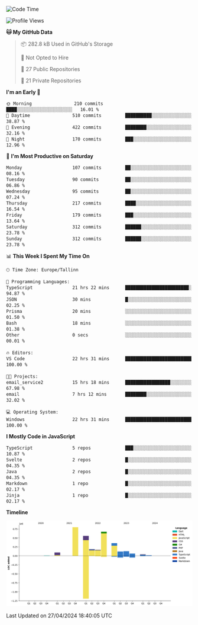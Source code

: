 <!--START_SECTION:waka-->
![Code Time](http://img.shields.io/badge/Code%20Time-818%20hrs%2040%20mins-blue)

![Profile Views](http://img.shields.io/badge/Profile%20Views-0-blue)

**🐱 My GitHub Data** 

> 📦 282.8 kB Used in GitHub's Storage 
 > 
> 🚫 Not Opted to Hire
 > 
> 📜 27 Public Repositories 
 > 
> 🔑 21 Private Repositories 
 > 
**I'm an Early 🐤** 

```text
🌞 Morning                210 commits         ████░░░░░░░░░░░░░░░░░░░░░   16.01 % 
🌆 Daytime                510 commits         ██████████░░░░░░░░░░░░░░░   38.87 % 
🌃 Evening                422 commits         ████████░░░░░░░░░░░░░░░░░   32.16 % 
🌙 Night                  170 commits         ███░░░░░░░░░░░░░░░░░░░░░░   12.96 % 
```
📅 **I'm Most Productive on Saturday** 

```text
Monday                   107 commits         ██░░░░░░░░░░░░░░░░░░░░░░░   08.16 % 
Tuesday                  90 commits          ██░░░░░░░░░░░░░░░░░░░░░░░   06.86 % 
Wednesday                95 commits          ██░░░░░░░░░░░░░░░░░░░░░░░   07.24 % 
Thursday                 217 commits         ████░░░░░░░░░░░░░░░░░░░░░   16.54 % 
Friday                   179 commits         ███░░░░░░░░░░░░░░░░░░░░░░   13.64 % 
Saturday                 312 commits         ██████░░░░░░░░░░░░░░░░░░░   23.78 % 
Sunday                   312 commits         ██████░░░░░░░░░░░░░░░░░░░   23.78 % 
```


📊 **This Week I Spent My Time On** 

```text
🕑︎ Time Zone: Europe/Tallinn

💬 Programming Languages: 
TypeScript               21 hrs 22 mins      ████████████████████████░   94.87 % 
JSON                     30 mins             █░░░░░░░░░░░░░░░░░░░░░░░░   02.25 % 
Prisma                   20 mins             ░░░░░░░░░░░░░░░░░░░░░░░░░   01.50 % 
Bash                     18 mins             ░░░░░░░░░░░░░░░░░░░░░░░░░   01.38 % 
Other                    0 secs              ░░░░░░░░░░░░░░░░░░░░░░░░░   00.01 % 

🔥 Editors: 
VS Code                  22 hrs 31 mins      █████████████████████████   100.00 % 

🐱‍💻 Projects: 
email_service2           15 hrs 18 mins      █████████████████░░░░░░░░   67.98 % 
email                    7 hrs 12 mins       ████████░░░░░░░░░░░░░░░░░   32.02 % 

💻 Operating System: 
Windows                  22 hrs 31 mins      █████████████████████████   100.00 % 
```

**I Mostly Code in JavaScript** 

```text
TypeScript               5 repos             ███░░░░░░░░░░░░░░░░░░░░░░   10.87 % 
Svelte                   2 repos             █░░░░░░░░░░░░░░░░░░░░░░░░   04.35 % 
Java                     2 repos             █░░░░░░░░░░░░░░░░░░░░░░░░   04.35 % 
Markdown                 1 repo              █░░░░░░░░░░░░░░░░░░░░░░░░   02.17 % 
Jinja                    1 repo              █░░░░░░░░░░░░░░░░░░░░░░░░   02.17 % 
```



**Timeline**

![Lines of Code chart](https://raw.githubusercontent.com/Piilu/Piilu/main/assets/bar_graph.png)


 Last Updated on 27/04/2024 18:40:05 UTC
<!--END_SECTION:waka-->